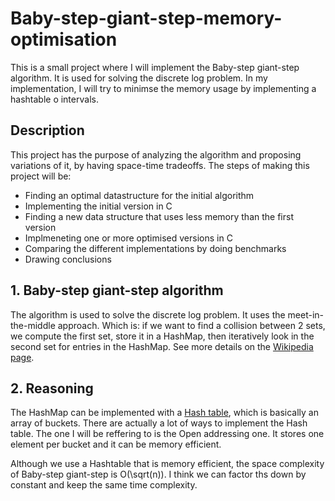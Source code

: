 # Baby-step-giant-step-memory-optimisation
This is a small project where I will implement the Baby-step giant-step algorithm. It is used for solving the discrete log problem. In my implementation, I will try to minimse the memory usage by implementing a hashtable o intervals.

## Description
This project has the purpose of analyzing the algorithm and proposing variations of it, by having space-time tradeoffs.
The steps of making this project will be:
- Finding an optimal datastructure for the initial algorithm
- Implementing the initial version in C
- Finding a new data structure that uses less memory than the first version
- Implmeneting one or more optimised versions in C
- Comparing the different implementations by doing benchmarks
- Drawing conclusions

## 1. Baby-step giant-step algorithm

The algorithm is used to solve the discrete log problem. It uses the meet-in-the-middle approach. Which is: if we want to find a collision between 2 sets, we compute the first set, store it in a HashMap, then iteratively look in the second set for entries in the HashMap. See more details on the [Wikipedia page](https://en.wikipedia.org/wiki/Baby-step_giant-step).

## 2. Reasoning

The HashMap can be implemented with a [Hash table](https://en.wikipedia.org/wiki/Hash_table), which is basically an array of buckets. There are actually a lot of ways to implement the Hash table. The one I will be reffering to is the Open addressing one. It stores one element per bucket and it can be memory efficient.

Although we use a Hashtable that is memory efficient, the space complexity of Baby-step giant-step is O(\sqrt(n)). I think we can factor ths down by constant and keep the same time complexity.
